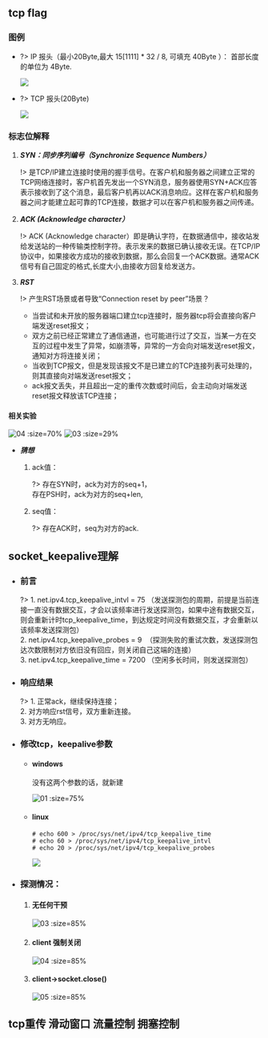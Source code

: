 ## tcp flag

### 图例
* ?> IP 报头（最小20Byte,最大 15[1111]  * 32 / 8, 可填充 40Byte ）： 首部长度的单位为 4Byte.

    ![](/.images/devops/network/tcp/tcp-flag-01.png)

* ?> TCP 报头(20Byte)

    ![](/.images/devops/network/tcp/tcp-flag-02.jpeg)

### 标志位解释
1. ***SYN：同步序列编号（Synchronize Sequence Numbers）***

    !> 是TCP/IP建立连接时使用的握手信号。在客户机和服务器之间建立正常的TCP网络连接时，客户机首先发出一个SYN消息，服务器使用SYN+ACK应答表示接收到了这个消息，最后客户机再以ACK消息响应。这样在客户机和服务器之间才能建立起可靠的TCP连接，数据才可以在客户机和服务器之间传递。

2. ***ACK (Acknowledge character）***

    !> ACK (Acknowledge character）即是确认字符，在数据通信中，接收站发给发送站的一种传输类控制字符。表示发来的数据已确认接收无误。在TCP/IP协议中，如果接收方成功的接收到数据，那么会回复一个ACK数据。通常ACK信号有自己固定的格式,长度大小,由接收方回复给发送方。

3. ***RST***

    !> 产生RST场景或者导致“Connection reset by peer”场景？
    * 当尝试和未开放的服务器端口建立tcp连接时，服务器tcp将会直接向客户端发送reset报文；
    * 双方之前已经正常建立了通信通道，也可能进行过了交互，当某一方在交互的过程中发生了异常，如崩溃等，异常的一方会向对端发送reset报文，通知对方将连接关闭；
    * 当收到TCP报文，但是发现该报文不是已建立的TCP连接列表可处理的，则其直接向对端发送reset报文；
    * ack报文丢失，并且超出一定的重传次数或时间后，会主动向对端发送reset报文释放该TCP连接；

#### 相关实验

![](/.images/devops/network/tcp/tcp-flag-04.png '04 :size=70%') ![](/.images/devops/network/tcp/tcp-flag-03.png '03 :size=29%')

* ***猜想***
    1. ack值：

        ?> 存在SYN时，ack为对方的seq+1，</br>
        存在PSH时，ack为对方的seq+len,
    2. seq值：

        ?> 存在ACK时，seq为对方的ack.

## socket_keepalive理解
* ### 前言

    ?> 1. net.ipv4.tcp_keepalive_intvl = 75 （发送探测包的周期，前提是当前连接一直没有数据交互，才会以该频率进行发送探测包，如果中途有数据交互，则会重新计时tcp_keepalive_time，到达规定时间没有数据交互，才会重新以该频率发送探测包）
    </br> 2. net.ipv4.tcp_keepalive_probes = 9  （探测失败的重试次数，发送探测包达次数限制对方依旧没有回应，则关闭自己这端的连接）
    </br> 3. net.ipv4.tcp_keepalive_time = 7200 （空闲多长时间，则发送探测包）

* ### 响应结果

    ?> 1. 正常ack，继续保持连接；
    </br> 2. 对方响应rst信号，双方重新连接。
    </br> 3. 对方无响应。

* ### 修改tcp，keepalive参数
    + #### **windows**

        没有这两个参数的话，就新建

        ![](/.images/devops/network/tcp/tcp-keepalive-01.png '01 :size=75%')

    + #### **linux**
        ```shell
        # echo 600 > /proc/sys/net/ipv4/tcp_keepalive_time
        # echo 60 > /proc/sys/net/ipv4/tcp_keepalive_intvl
        # echo 20 > /proc/sys/net/ipv4/tcp_keepalive_probes
        ```
        ![](/.images/devops/network/tcp/tcp-keepalive-02.png)

* ###  探测情况：
    1. #### 无任何干预

        ![](/.images/devops/network/tcp/tcp-keepalive-03.png '03 :size=85%')

    2. #### client 强制关闭

        ![](/.images/devops/network/tcp/tcp-keepalive-04.png '04 :size=85%')

    3. #### client->socket.close()

        ![](/.images/devops/network/tcp/tcp-keepalive-05.png '05 :size=85%')




## tcp重传 滑动窗口 流量控制 拥塞控制

## 